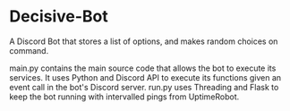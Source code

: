 # Decisive-Bot
A Discord Bot that stores a list of options, and makes random choices on command.

main.py contains the main source code that allows the bot to execute its services. It uses Python and Discord API to execute its functions given an event call in the bot's Discord server. run.py uses Threading and Flask to keep the bot running with intervalled pings from UptimeRobot.
